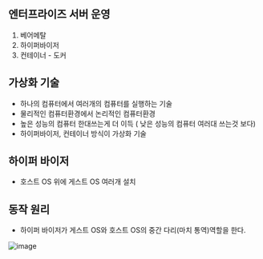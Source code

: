## 엔터프라이즈 서버 운영
1. 베어메탈
2. 하이퍼바이저
3. 컨테이너 - 도커

## 가상화 기술
+ 하나의 컴퓨터에서 여러개의 컴퓨터를 실행하는 기술
+ 물리적인 컴퓨터환경에서 논리적인 컴퓨터환경
+ 높은 성능의 컴퓨터 한대쓰는게 더 이득 ( 낮은 성능의 컴퓨터 여러대 쓰는것 보다)
+ 하이퍼바이저, 컨테이너 방식이 가상화 기술

## 하이퍼 바이저
+ 호스트 OS 위에 게스트 OS 여러개 설치

## 동작 원리
+ 하이퍼 바이저가 게스트 OS와 호스트 OS의 중간 다리(마치 통역)역할을 한다.

![image](https://github.com/HyangKeunChoi/TIL-Today-I-Learned-/assets/49984996/2d51bdb2-c9a6-4451-b8fa-74503611570e)
